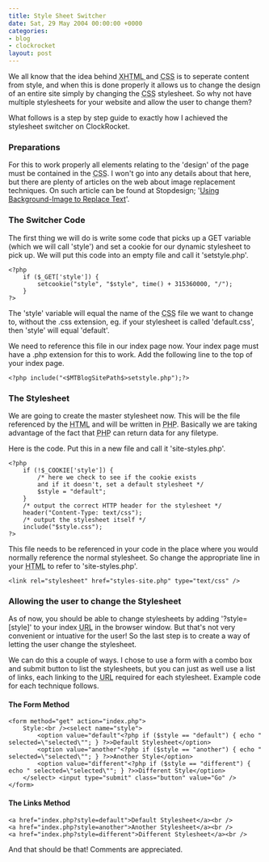 ```yaml
---
title: Style Sheet Switcher
date: Sat, 29 May 2004 00:00:00 +0000
categories:
- blog
- clockrocket
layout: post
---
```


We all know that the idea behind <acronym title="eXtensible Hypertext Markup Language">XHTML </acronym>and <acronym title="Cascading Style Sheet">CSS</acronym> is to seperate content from style, and when this is done properly it allows us to change the design of an entire site simply by changing the <acronym title="Cascading Style Sheet">CSS</acronym> stylesheet.  So why not have multiple stylesheets for your website and allow the user to change them?

What follows is a step by step guide to exactly how I achieved the stylesheet switcher on ClockRocket.

<!-- more -->

<h3>Preparations</h3>

For this to work properly all elements relating to the 'design' of the page must be contained in the <acronym title="Cascading Style Sheet">CSS</acronym>.  I won't go into any details about that here, but there are plenty of articles on the web about image replacement techniques.  On such article can be found at Stopdesign; '<a href="http://www.stopdesign.com/also/articles/replace_text/" title="Read the article &lsquo;Using Background-Image to Replace Text&rsquo; at Stopdesign">Using Background-Image to Replace Text</a>'.

<h3>The Switcher Code</h3>

The first thing we will do is write some code that picks up a GET variable (which we will call 'style') and set a cookie for our dynamic stylesheet to pick up.  We will put this code into an empty file and call it 'setstyle.php'.

<pre><code>&lt;?php
    if ($_GET['style']) {
        setcookie(&quot;style&quot;, &quot;$style&quot;, time() + 315360000, &quot;/&quot;);
    }
?&gt;</code></pre>

The 'style' variable will equal the name of the <acronym title="Cascading Style Sheet">CSS</acronym> file we want to change to, without the .css extension, eg. if your stylesheet is called 'default.css', then 'style' will equal 'default'.

We need to reference this file in our index page now.  Your index page must have a .php extension for this to work.  Add the following line to the top of your index page.

<pre><code>&lt;?php include(&quot;&lt;$MTBlogSitePath$&gt;setstyle.php&quot;);?&gt;</code></pre>

<h3>The Stylesheet</h3>

We are going to create the master stylesheet now.  This will be the file referenced by the <acronym title="HyperText Markup Language">HTML</acronym> and will be written in <acronym title="PHP Hypertext Preprocessor">PHP</acronym>.  Basically we are taking advantage of the fact that <acronym title="PHP Hypertext Preprocessor">PHP</acronym> can return data for any filetype.

Here is the code.  Put this in a new file and call it 'site-styles.php'.

<pre><code>&lt;?php
    if (!$_COOKIE['style']) {
        /* here we check to see if the cookie exists
        and if it doesn't, set a default stylesheet */
        $style = &quot;default&quot;;
    }
    /* output the correct HTTP header for the stylesheet */
    header(&quot;Content-Type: text/css&quot;);
    /* output the stylesheet itself */
    include(&quot;$style.css&quot;);
?&gt;</code></pre>

This file needs to be referenced in your code in the place where you would normally reference the normal stylesheet.  So change the appropriate line in your <acronym title="HyperText Markup Language">HTML</acronym> to refer to 'site-styles.php'.

<pre><code>&lt;link rel=&quot;stylesheet&quot; href=&quot;styles-site.php&quot; type=&quot;text/css&quot; /&gt;</code></pre>

<h3>Allowing the user to change the Stylesheet</h3>

As of now, you should be able to change stylesheets by adding '?style=[style]' to your index <acronym title="Universal Resource Locater">URL</acronym> in the browser window.  But that's not very convenient or intuative for the user!  So the last step is to create a way of letting the user change the stylesheet.

We can do this a couple of ways.  I chose to use a form with a combo box and submit button to list the stylesheets, but you can just as well use a list of links, each linking to the <acronym title="Universal Resource Locater">URL</acronym> required for each stylesheet.  Example code for each technique follows.

<h4>The Form Method</h4>

<pre><code>&lt;form method=&quot;get&quot; action=&quot;index.php&quot;&gt;
    Style:&lt;br /&gt;&lt;select name=&quot;style&quot;&gt;
        &lt;option value=&quot;default&quot;&lt;?php if ($style == &quot;default&quot;) { echo &quot; selected=\&quot;selected\&quot;&quot;; } ?&gt;&gt;Default Stylesheet&lt;/option&gt;
        &lt;option value=&quot;another&quot;&lt;?php if ($style == &quot;another&quot;) { echo &quot; selected=\&quot;selected\&quot;&quot;; } ?&gt;&gt;Another Style&lt;/option&gt;
        &lt;option value=&quot;different&quot;&lt;?php if ($style == &quot;different&quot;) { echo &quot; selected=\&quot;selected\&quot;&quot;; } ?&gt;&gt;Different Style&lt;/option&gt;
    &lt;/select&gt;&nbsp;&lt;input type=&quot;submit&quot; class=&quot;button&quot; value=&quot;Go&quot; /&gt;
&lt;/form&gt;</code></pre>

<h4>The Links Method</h4>

<pre><code>&lt;a href=&quot;index.php?style=default&quot;&gt;Default Stylesheet&lt;/a&gt;&lt;br /&gt;
&lt;a href=&quot;index.php?style=another&quot;&gt;Another Stylesheet&lt;/a&gt;&lt;br /&gt;
&lt;a href=&quot;index.php?style=different&quot;&gt;Different Stylesheet&lt;/a&gt;&lt;br /&gt;</code></pre>

And that should be that!  Comments are appreciated.



